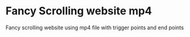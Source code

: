 # Fancy Scrolling website mp4
 Fancy scrolling website using mp4 file with trigger points and end points
